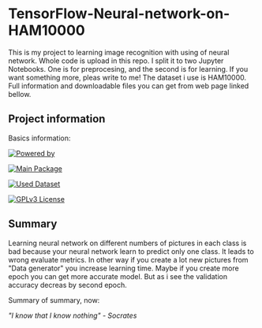 
# TensorFlow-Neural-network-on-HAM10000

This is my project to learning image recognition with using of neural network. Whole code is upload in this repo. I split it to two Jupyter Notebooks. 
One is for preprocesing, and the second is for learning. If you want something more, pleas write to me! The dataset i use is HAM10000. Full information and downloadable files you can get from  web page linked bellow.
## Project information

Basics information:

[![Powered by](https://img.shields.io/badge/Powered%20by-Python3-red.svg)](https://www.python.org/downloads/)

[![Main Package](https://img.shields.io/badge/Main%20Package-Keras-blue.svg)](https://keras.io/)

[![Used Dataset](https://img.shields.io/badge/Used%20Dataset-HAM10000-darkgreen.svg)](https://dataverse.harvard.edu/dataset.xhtml?persistentId=doi:10.7910/DVN/DBW86T)

[![GPLv3 License](https://img.shields.io/badge/License-GPL%20v3-yellow.svg)](https://opensource.org/licenses/)
## Summary

 Learning neural network on different numbers of pictures in each class is bad because your neural network learn to predict only one class. It leads to wrong evaluate metrics. In other way if you create a lot new pictures from "Data generator" you increase learning time. Maybe if you create more epoch you can get more accurate model. But as i see the validation accuracy decreas by second epoch.

 Summary of summary, now:

 *"I know that I know nothing" - Socrates*


